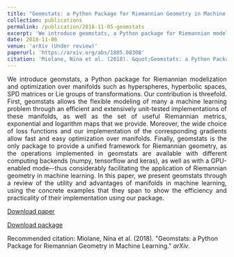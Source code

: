 ```yaml
---
title: "Geomstats: a Python Package for Riemannian Geometry in Machine Learning"
collection: publications
permalink: /publication/2018-11-05-geomstats
excerpt: 'We introduce geomstats, a Python package for Riemannian modelization and optimization over manifolds.  With operations implemented with different computing backends (numpy, tensorflow and keras), geomstats provides a unified framework for Riemannian geometry and facilitates its application in machine learning.'
date: 2018-11-06
venue: 'arXiv (Under review)'
paperurl: 'https://arxiv.org/abs/1805.08308'
citation: 'Miolane, Nina et al. (2018). &quot;Geomstats: a Python Package for Riemannian Geometry in Machine Learning.&quot; <i>arXiv</i>.'
---
```

<p><div style="text-align: justify"> 
We introduce geomstats, a Python package for Riemannian modelization and optimization over 
manifolds such as hyperspheres, hyperbolic spaces, SPD matrices or Lie groups of transformations.
 Our contribution is threefold. First, geomstats allows the flexible modeling of many a machine 
 learning problem through an efficient and extensively unit-tested implementations of these manifolds, 
 as well as the set of useful Riemannian metrics, exponential and logarithm maps that we provide. 
 Moreover, the wide choice of loss functions and our implementation of the corresponding gradients allow 
 fast and easy optimization over manifolds. 
 Finally, geomstats is the only package to provide a unified framework for Riemannian geometry, 
 as the operations implemented in geomstats are available with different computing backends (numpy, tensorflow and keras),
  as well as with a GPU-enabled mode–-thus considerably facilitating the application of Riemannian geometry in machine learning. 
  In this paper, we present geomstats through a review of the utility and advantages of manifolds in machine learning, using the concrete examples that they span to show the efficiency and practicality of their implementation using our package.
</div></p>



[Download paper](https://arxiv.org/abs/1805.08308)

[Download package](https://github.com/geomstats/geomstats)

Recommended citation: Miolane, Nina et al. (2018). "Geomstats: a Python Package for Riemannian Geometry in Machine Learning." <i>arXiv</i>.
